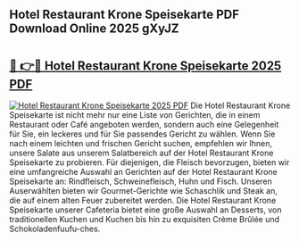 ## Hotel Restaurant Krone Speisekarte PDF Download Online 2025 gXyJZ

# <h2><a href="http://gcbji8.nevu.top/?p=Hotel+Restaurant+Krone+Speisekarte">🔗 👉🔴 Hotel Restaurant Krone Speisekarte 2025 PDF</a></h2>

[![Hotel Restaurant Krone Speisekarte 2025 PDF](https://i.imgur.com/dBaPXMq.png)](http://gcbji8.nevu.top/?p=Hotel+Restaurant+Krone+Speisekarte)
Die Hotel Restaurant Krone Speisekarte ist nicht mehr nur eine Liste von Gerichten, die in einem Restaurant oder Café angeboten werden, sondern auch eine Gelegenheit für Sie, ein leckeres und für Sie passendes Gericht zu wählen. Wenn Sie nach einem leichten und frischen Gericht suchen, empfehlen wir Ihnen, unsere Salate aus unserem Salatbereich auf der Hotel Restaurant Krone Speisekarte zu probieren. Für diejenigen, die Fleisch bevorzugen, bieten wir eine umfangreiche Auswahl an Gerichten auf der Hotel Restaurant Krone Speisekarte an: Rindfleisch, Schweinefleisch, Huhn und Fisch. Unseren Auserwählten bieten wir Gourmet-Gerichte wie Schaschlik und Steak an, die auf einem alten Feuer zubereitet werden. Die Hotel Restaurant Krone Speisekarte unserer Cafeteria bietet eine große Auswahl an Desserts, von traditionellen Kuchen und Kuchen bis hin zu exquisiten Crème Brûlée und Schokoladenfuufu-ches.
